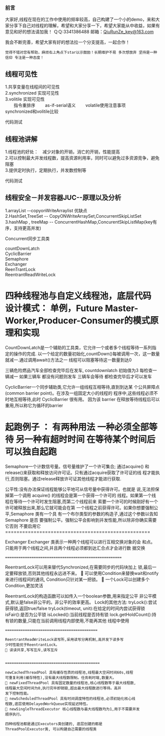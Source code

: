 ### 前言
大家好,线程在现在的工作中使用的频率较高，自己构建了一个小的demo，来和大家分享下自己对线程的理解，希望和大家分享一下，希望大家能从中收益，如果有意见和好的想法请加我！
 ＱＱ:3341386488
 邮箱：QiuRunZe_key@163.com

我会不断完善，希望大家有好的想法拉一个分支提高，一起合作！


    觉得不错对您有帮助，麻烦右上角点下star以示鼓励！长期维护不易 多次想放弃 坚持是一种信仰 专注是一种态度！


## 线程可见性

1.共享变量在线程间的可见性<br>
2.synchronized 实现可见性<br>
3.volitile 实现可见性<br>
　　指令重排序
　　as-if-serial语义
　　volatile使用注意事项<br>
synchronized和volitile比较<br>

代码测试

## 线程池讲解

1.线程池的好处：　减少对象的开销，消亡的开销，性能提高<br>
2.可以控制最大并发线程数，提高资源利用率，同时可以避免过多资源竞争，避免阻塞<br>
3.提供定时执行，定期执行，并发数控制等<br>

代码测试

## 线程安全－并发容器JUC--原理以及分析

1.arrayList --copyonWriteArraylist 优缺点<br>
2.HashSet,TreeSet -- CopyONWriteArraySet,ConcurrentSkipListSet<br>
3.hashMap , treeMap -- ConcurrentHashMap,ConcurentSkipListMap(key有序，支持更高并发)<br>

Concurrent同步工具类 

countDownLatch<br>
CyclicBarrier<br>
Semaphore<br>
Exchanger<br>
ReenTrantLock<br>
ReentrantReadWriteLock<br>

四种线程池与自定义线程池，底层代码
设计模式： 单例，Future Master-Worker,Producer-Consumer的模式原理和实现
===============================================================
CountDownLatch是一个辅助的工具类，它允许一个或者多个线程等待一系列指定的操作的完成.
以一个给定的数量初始化,countDown()每被调用一次，这一数量就减一.通过调用await()方法之一
线程可以阻塞等待这一数量到达0

三辆危险燃品汽车全部检查完毕后在发车, countdownlatch 初始值为3 每检查一辆减一 如果三辆车
都没有问题则发车  三辆车会等待 都检查完毕后才可以发车


CyclicBarrier一个同步辅助类,它允许一组线程互相等待,直到到达某
个公共屏障点 (common barrier point)。在涉及一组固定大小的线程的
程序中,这些线程必须不时地互相等待,此时 CyclicBarrier 很有用。
因为该 barrier 在释放等待线程后可以重用,所以称它为循环的barrier


起跑例子 ：  有两种用法 一种必须全部等待 另一种有超时时间  在等待某个时间后
可以独自起跑 
====================================================
Semaphore一个计数信号量。信号量维护了一个许可集合; 通过acquire()
和release()来获取和释放访问许可证。只有通过acquire获取了许可证的线
程才能执行,否则阻塞。通过release释放许可证其他线程才能进行获取.


公平性:没有办法保证线程能够公平地可从信号量中获得许可。也就是
说,无法担保掉第一个调用 acquire() 的线程会是第一个获得一个许可的
线程。如果第一个线程在等待一个许可时发生阻塞,而第二个线程前来
索要一个许可的时候刚好有一个许可被释放出来,那么它就可能会在第
一个线程之前获得许可。如果你想要强制公平,Semaphore 类有一个具
有一个布尔类型的参数的构造子,通过这个参数以告知 Semaphore 是否
要强制公平。强制公平会影响到并发性能,所以除非你确实需要它否则
不要启用它
    ===================================================

Exchanger Exchanger 类表示一种两个线程可以进行互相交换对象的会
和点。
只能用于两个线程之间,并且两个线程必须都到达汇合点才会进行数
据交换


    =====================================================

ReentrantLock可以用来替代Synchronized,在需要同步的代码块加上
锁,最后一定要释放锁,否则其他线程永远进不来。
 可以使用Condition来替换wait和notify来进行线程间的通讯,
Condition只针对某一把锁。
 一个Lock可以创建多个Condition,更加灵活

ReentrantLock的构造函数可以如传入一个boolean参数,用来指定公平
非公平模式,默认是false非公平的。非公平的效率更高。
 Lock的其他方法:
tryLock():尝试获得锁,返回true/false
tryLock(timeout, unit):在给定的时间内尝试获得锁
isFair():是否为公平锁
isLocked():当前线程是否持有锁
lock.getHoldCount():持有锁的数量,只能在当前调用线程内部使用,不能再其他
线程中使用

    ==========================================
    
    ReentrantReadWriteLock读写所,采用读写分离机制,高并发下读多写
    少时性能优于ReentrantLock。
     读读共享,写写互斥,读写互斥
    
    
    ===========================================
    
    newCachedThreadPool 具有缓存性质的线程池,线程最大空闲时间60s,线程
    可重复利用(缓存特性),没有最大线程数限制。任务耗时端,数量大。
     newFixedThreadPool 具有固定数量的线程池,核心线程数等于最大线程数,
    线程最大空闲时间为0,执行完毕即销毁,超出最大线程数进行等待。高并
    发下控制性能。
     newScheduledThreadPool 具有时间调度特性的线程池,必须初始化核心线
    程数,底层使用DelayedWorkQueue实现延迟特性。
     newSingleThreadExecutor 核心线程数与最大线程数均为1,用于不需要并发
    顺序执行。
    
    四种线程池都是通过Executors类创建的, 底层创建的都是
    ThreadPoolExecutor类, 可以构建自己需要的线程类



 